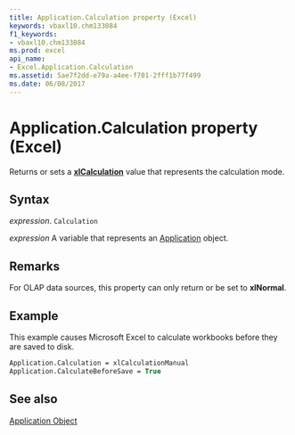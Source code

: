 ```yaml
---
title: Application.Calculation property (Excel)
keywords: vbaxl10.chm133084
f1_keywords:
- vbaxl10.chm133084
ms.prod: excel
api_name:
- Excel.Application.Calculation
ms.assetid: 5ae7f2dd-e79a-a4ee-f701-2fff1b77f499
ms.date: 06/08/2017
---
```



# Application.Calculation property (Excel)

Returns or sets a  **[xlCalculation](Excel.XlCalculation.md)** value that represents the calculation mode.


## Syntax

_expression_. `Calculation`

_expression_ A variable that represents an [Application](Excel.Application-graph-property.md) object.


## Remarks

For OLAP data sources, this property can only return or be set to  **xlNormal**.


## Example

This example causes Microsoft Excel to calculate workbooks before they are saved to disk.


```vb
Application.Calculation = xlCalculationManual 
Application.CalculateBeforeSave = True
```


## See also


[Application Object](Excel.Application(object).md)

